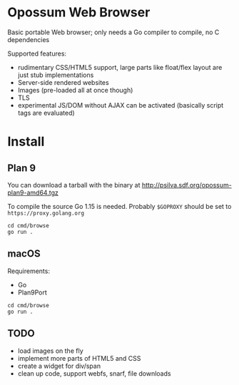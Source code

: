 # Opossum Web Browser

Basic portable Web browser; only needs a Go compiler to compile, no C dependencies

Supported features:

- rudimentary CSS/HTML5 support, large parts like float/flex layout are just stub implementations
- Server-side rendered websites
- Images (pre-loaded all at once though)
- TLS
- experimental JS/DOM without AJAX can be activated (basically script tags are evaluated)

# Install

## Plan 9

You can download a tarball with the binary at http://psilva.sdf.org/opossum-plan9-amd64.tgz

To compile the source Go 1.15 is needed. Probably `$GOPROXY` should be set to `https://proxy.golang.org`

```
cd cmd/browse
go run .
```

## macOS

Requirements:

- Go
- Plan9Port

```
cd cmd/browse
go run .
```

## TODO

- load images on the fly
- implement more parts of HTML5 and CSS
- create a widget for div/span
- clean up code, support webfs, snarf, file downloads